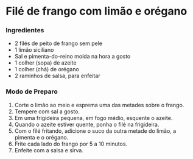 # Filé de frango com limão e orégano

### Ingredientes

- 2 filés de peito de frango sem pele
- 1 limão siciliano
- Sal e pimenta-do-reino moída na hora a gosto
- 1 colher (sopa) de azeite
- 1 colher (chá) de orégano
- 2 raminhos de salsa, para enfeitar

### Modo de Preparo

1. Corte o limão ao meio e esprema uma das metades sobre o frango.
2. Tempere com sal a gosto.
3. Em uma frigideira pequena, em fogo médio, esquente o azeite.
4. Quando o azeite estiver quente, ponha o filé na frigideira.
5. Com o filé fritando, adicione o suco da outra metade do limão, a pimenta e o orégano.
6. Frite cada lado do frango por 5 a 10 minutos.
7. Enfeite com a salsa e sirva.

